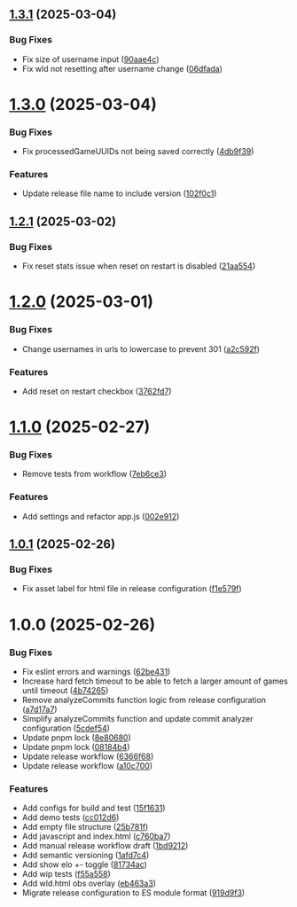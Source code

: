 ## [1.3.1](https://github.com/thieleju/chess-com-obs-overlay/compare/v1.3.0...v1.3.1) (2025-03-04)


### Bug Fixes

* Fix size of username input ([90aae4c](https://github.com/thieleju/chess-com-obs-overlay/commit/90aae4c4068206b9d5a4d43a2c7ec1de44f5188c))
* Fix wld not resetting after username change ([06dfada](https://github.com/thieleju/chess-com-obs-overlay/commit/06dfadaa2c1bb819315251af806f3987fffd44c8))

# [1.3.0](https://github.com/thieleju/chess-com-obs-overlay/compare/v1.2.1...v1.3.0) (2025-03-04)


### Bug Fixes

* Fix processedGameUUIDs not being saved correctly ([4db9f39](https://github.com/thieleju/chess-com-obs-overlay/commit/4db9f3957c49380f29395d39ab3e1233c355b100))


### Features

* Update release file name to include version ([102f0c1](https://github.com/thieleju/chess-com-obs-overlay/commit/102f0c12b9e9a9babd391e12776effc9aa33829a))

## [1.2.1](https://github.com/thieleju/chess-com-obs-overlay/compare/v1.2.0...v1.2.1) (2025-03-02)


### Bug Fixes

* Fix reset stats issue when reset on restart is disabled ([21aa554](https://github.com/thieleju/chess-com-obs-overlay/commit/21aa55402eb0452fe5ac98b2a81ab6b3c845f1a2))

# [1.2.0](https://github.com/thieleju/chess-com-obs-overlay/compare/v1.1.0...v1.2.0) (2025-03-01)


### Bug Fixes

* Change usernames in urls to lowercase to prevent 301 ([a2c592f](https://github.com/thieleju/chess-com-obs-overlay/commit/a2c592facee38d7d8780ba390b64c16c331ca57a))


### Features

* Add reset on restart checkbox ([3762fd7](https://github.com/thieleju/chess-com-obs-overlay/commit/3762fd7949c1b2d721215b820c819037a0f2113f))

# [1.1.0](https://github.com/thieleju/chess-com-obs-overlay/compare/v1.0.1...v1.1.0) (2025-02-27)


### Bug Fixes

* Remove tests from workflow ([7eb6ce3](https://github.com/thieleju/chess-com-obs-overlay/commit/7eb6ce3f4b6ee85229cd126e94a51b561304a406))


### Features

* Add settings and refactor app.js ([002e912](https://github.com/thieleju/chess-com-obs-overlay/commit/002e9120ae497133501d31ad414abe56e52fea9f))

## [1.0.1](https://github.com/thieleju/chess-com-obs-overlay/compare/v1.0.0...v1.0.1) (2025-02-26)


### Bug Fixes

* Fix asset label for html file in release configuration ([f1e579f](https://github.com/thieleju/chess-com-obs-overlay/commit/f1e579f17ba32ebcddcc5c6a45e4cb46b4e67142))

# 1.0.0 (2025-02-26)


### Bug Fixes

* Fix eslint errors and warnings ([62be431](https://github.com/thieleju/chess-com-obs-overlay/commit/62be4314cda812f6f7c32f9f54262e02d4dc142f))
* Increase hard fetch timeout to be able to fetch a larger amount of games until timeout ([4b74265](https://github.com/thieleju/chess-com-obs-overlay/commit/4b74265ed2c0c677f54d9da845eefad9b88d6964))
* Remove analyzeCommits function logic from release configuration ([a7d17a7](https://github.com/thieleju/chess-com-obs-overlay/commit/a7d17a762634c2bf51ee83390223674750d3497c))
* Simplify analyzeCommits function and update commit analyzer configuration ([5cdef54](https://github.com/thieleju/chess-com-obs-overlay/commit/5cdef544230470c14ebb572872c5e4fdb3aaf412))
* Update pnpm lock ([8e80680](https://github.com/thieleju/chess-com-obs-overlay/commit/8e8068072e2698d53f355eaeebdd7e69ba158fe0))
* Update pnpm lock ([08184b4](https://github.com/thieleju/chess-com-obs-overlay/commit/08184b4bc9686043e7f8bc42466d4b8e6c93f4c9))
* Update release workflow ([6366f68](https://github.com/thieleju/chess-com-obs-overlay/commit/6366f686d42cb13917976764abe4a60d23b67351))
* Update release workflow ([a10c700](https://github.com/thieleju/chess-com-obs-overlay/commit/a10c700db35025fb7e95f0251a005b064592ce03))


### Features

* Add configs for build and test ([15f1631](https://github.com/thieleju/chess-com-obs-overlay/commit/15f16319c29e04fa1592642e9dee59a0d2e7554d))
* Add demo tests ([cc012d6](https://github.com/thieleju/chess-com-obs-overlay/commit/cc012d640821e89ae06c413fde0458ff41d0aaae))
* Add empty file structure ([25b781f](https://github.com/thieleju/chess-com-obs-overlay/commit/25b781ff737ddee9e257add643919f18a5d7485d))
* Add javascript and index.html ([c760ba7](https://github.com/thieleju/chess-com-obs-overlay/commit/c760ba7884aefa128ab71d930cfa85429f346b35))
* Add manual release workflow draft ([1bd9212](https://github.com/thieleju/chess-com-obs-overlay/commit/1bd9212a8e8744b7bcf8a8eb515c476063b29597))
* Add semantic versioning ([1afd7c4](https://github.com/thieleju/chess-com-obs-overlay/commit/1afd7c4ecd501e39938743b1edebd7265f67f746))
* Add show elo +- toggle ([81734ac](https://github.com/thieleju/chess-com-obs-overlay/commit/81734acada4aa63429cee5fa8e2bda52b1791252))
* Add wip tests ([f55a558](https://github.com/thieleju/chess-com-obs-overlay/commit/f55a558eb274c4ae8c968794ab93aa9d0ab045db))
* Add wld.html obs overlay ([eb463a3](https://github.com/thieleju/chess-com-obs-overlay/commit/eb463a3d8598738c3a1d78780433ba7da8b82332))
* Migrate release configuration to ES module format ([919d9f3](https://github.com/thieleju/chess-com-obs-overlay/commit/919d9f32c06f7265c202bc3cd8a090c8b6fa2d9d))
